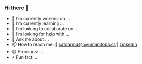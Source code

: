 ### Hi there 👋

- 🔭 I’m currently working on ...
- 🌱 I’m currently learning ...
- 👯 I’m looking to collaborate on ...
- 🤔 I’m looking for help with ...
- 💬 Ask me about ...
- 📫 How to reach me: 📧 safdarmd@myumanitoba.ca | [LinkedIn](https://www.linkedin.com/in/dawoodxv)
- 😄 Pronouns: ...
- ⚡ Fun fact: ...
